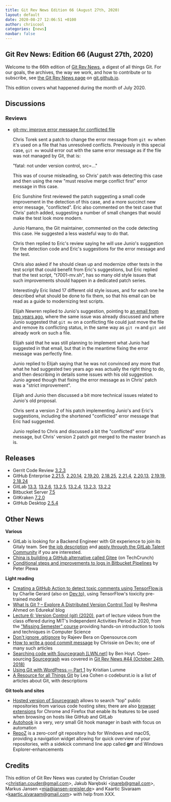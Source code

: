 ```yaml
---
title: Git Rev News Edition 66 (August 27th, 2020)
layout: default
date: 2020-08-27 12:06:51 +0100
author: chriscool
categories: [news]
navbar: false
---
```


## Git Rev News: Edition 66 (August 27th, 2020)

Welcome to the 66th edition of [Git Rev News](https://git.github.io/rev_news/rev_news/),
a digest of all things Git. For our goals, the archives, the way we work, and how to contribute or to
subscribe, see [the Git Rev News page](https://git.github.io/rev_news/rev_news/) on [git.github.io](http://git.github.io).

This edition covers what happened during the month of July 2020.

## Discussions

<!---
### General
-->


### Reviews

* [git-mv: improve error message for conflicted file](https://lore.kernel.org/git/pull.678.git.1595028293855.gitgitgadget@gmail.com/)

  Chris Torek sent a patch to change the error message from `git mv`
  when it's used on a file that has unresolved conflicts. Previously
  in this special case, `git mv` would error out with the same error
  message as if the file was not managed by Git, that is:

  "fatal: not under version control, src=..."

  This was of course misleading, so Chris' patch was detecting this
  case and then using the new "must resolve merge conflict first"
  error message in this case.

  Eric Sunshine first reviewed the patch suggesting a small code
  improvement in the detection of this case, and a more succinct new
  error message, "conflicted". Eric also commented on the test case
  that Chris' patch added, suggesting a number of small changes that
  would make the test look more modern.

  Junio Hamano, the Git maintainer, commented on the code detecting
  this case. He suggested a less wasteful way to do that.

  Chris then replied to Eric's review saying he will use Junio's
  suggestion for the detection code and Eric's suggestions for the
  error message and the test.

  Chris also asked if he should clean up and modernize other tests in
  the test script that could benefit from Eric's suggestions, but Eric
  replied that the test script, "t7001-mv.sh", has so many old style
  issues that such improvements should happen in a dedicated patch
  series.

  Interestingly Eric listed 17 different old style issues, and for
  each one he described what should be done to fix them, so that his
  email can be read as a guide to modernizing test scripts.

  Elijah Newren replied to Junio's suggestion, pointing to
  [an email from two years ago](https://lore.kernel.org/git/xmqqk1ozb6qy.fsf@gitster-ct.c.googlers.com/),
  where the same issue was already discussed and where Junio suggested
  that `git mv` on a conflicting file could just move the file and
  remove its conflicting status, in the same way as `git rm` and
  `git add` already work on such a file.

  Elijah said that he was still planning to implement what Junio had
  suggested in that email, but that in the meantime fixing the error
  message was perfectly fine.

  Junio replied to Elijah saying that he was not convinced any more
  that what he had suggested two years ago was actually the right
  thing to do, and then describing in details some issues with his old
  suggestion. Junio agreed though that fixing the error message as in
  Chris' patch was a "strict improvement".

  Elijah and Junio then discussed a bit more technical issues related
  to Junio's old proposal.

  Chris sent a version 2 of his patch implementing Junio's and Eric's
  suggestions, including the shortened "conflicted" error message that
  Eric had suggested.

  Junio replied to Chris and discussed a bit the "conflicted" error
  message, but Chris' version 2 patch got merged to the master branch
  as is.

<!---
### Support
-->

<!---
## Developer Spotlight:
-->

## Releases

+ Gerrit Code Review [3.2.3](https://www.gerritcodereview.com/3.2.html#323)
+ GitHub Enterprise [2.21.5](https://enterprise.github.com/releases/2.21.5/notes),
[2.20.14](https://enterprise.github.com/releases/2.20.14/notes),
[2.19.20](https://enterprise.github.com/releases/2.19.20/notes),
[2.18.25](https://enterprise.github.com/releases/2.18.25/notes),
[2.21.4](https://enterprise.github.com/releases/2.21.4/notes),
[2.20.13](https://enterprise.github.com/releases/2.20.13/notes),
[2.19.19](https://enterprise.github.com/releases/2.19.19/notes),
[2.18.24](https://enterprise.github.com/releases/2.18.24/notes)
+ GitLab [13.3](https://about.gitlab.com/releases/2020/08/22/gitlab-13-3-released/),
[13.2.6](https://about.gitlab.com/releases/2020/08/18/critical-security-release-gitlab-13-2-6-released/),
[13.2.5](https://about.gitlab.com/releases/2020/08/18/critical-security-release-gitlab-13-2-5-released/),
[13.2.4](https://about.gitlab.com/releases/2020/08/11/gitlab-13-2-4-released/),
[13.2.3](https://about.gitlab.com/releases/2020/08/05/gitlab-13-2-3-released/),
[13.2.2](https://about.gitlab.com/releases/2020/07/30/gitlab-13-2-2-released/)
+ Bitbucket Server [7.5](https://confluence.atlassian.com/bitbucketserver/bitbucket-server-release-notes-872139866.html)
+ GitKraken [7.2.0](https://support.gitkraken.com/release-notes/current)
+ GitHub Desktop [2.5.4](https://desktop.github.com/release-notes/)

## Other News

__Various__

* GitLab is looking for a Backend Engineer with Git experience to join
  its Gitaly team. See
  [the job description](https://about.gitlab.com/job-families/engineering/backend-engineer/#gitaly)
  and [apply through the GitLab Talent Community](https://about.gitlab.com/jobs/careers/)
  if you are interested.
* [China is building a GitHub alternative called Gitee](https://techcrunch.com/2020/08/21/china-is-building-its-github-alternative-gitee/) (on TechCrunch)
* [Conditional steps and improvements to logs in Bitbucket Pipelines](https://bitbucket.org/blog/conditional-steps-and-improvements-to-logs-in-bitbucket-pipelines)
  by Peter Plewa

__Light reading__

* [Creating a GitHub Action to detect toxic comments using TensorFlow.js](https://charliegerard.dev/blog/github-action-toxic-comments)
  by Charlie Gerard (also on [Dev.to](https://dev.to/devdevcharlie/creating-a-github-action-to-detect-toxic-comments-using-tensorflow-js-13bo)),
  using TensorFlow's toxicity pre-trained model
* [What Is Git ? – Explore A Distributed Version Control Tool](https://www.edureka.co/blog/what-is-git/)
  by Reshma Ahmed on Edureka! blog
* [Lecture 6: Version Control (git) (2020)](https://www.youtube.com/watch?v=2sjqTHE0zok),
  part of lecture videos from the class offered during MIT's Independent Activities Period in 2020,
  from the ["Missing Semester" course](https://missing.csail.mit.edu/about/)
  providing hands-on introduction to tools and techniques in Computer Science
* [Don't ignore .gitignore](https://opensource.com/article/20/8/dont-ignore-gitignore)
  by Rajeev Bera on Opensource.com
* [How to write a good commit message](https://dev.to/chrissiemhrk/git-commit-message-5e21)
  by Chrissie on Dev.to; one of many such articles
* [Searching code with Sourcegraph [LWN.net]](https://lwn.net/Articles/828748/)
  by Ben Hoyt.  Open-sourcing [Sourcegraph](https://about.sourcegraph.com/) was covered in
  [Git Rev News #44 (October 24th, 2018)](https://git.github.io/rev_news/2018/10/24/edition-44/)
* [Using Git with WordPress — Part 1](https://www.git-tower.com/blog/git-wordpress-1/)
  by Kristian Lumme
* [A Resource for all Things Git](https://codeburst.io/a-resource-for-all-things-git-b63d6626beca)
  by Lea Cohen o codeburst.io is a list of articles about Git, with descriptions

__Git tools and sites__

* [Hosted version of Sourcegraph](https://sourcegraph.com/search)
  allows to search "top" public repositories from various code hosting sites;
  there are also [browser extensions](https://docs.sourcegraph.com/integration/browser_extension) for Chrome and Firefox
  that enable its features to be used when browsing on hosts like GitHub and GitLab
* [Autohook](https://github.com/Autohook/Autohook)
  is a very, _very_ small Git hook manager in bash with focus on automation
* [RepoZ](https://github.com/awaescher/RepoZ)
  is a zero-conf git repository hub for Windows and macOS,
  providing a navigation widget allowing for quick overview of your repositories,
  with a sidekick command line app called **grr** and Windows Explorer-enhancements


## Credits

This edition of Git Rev News was curated by
Christian Couder &lt;<christian.couder@gmail.com>&gt;,
Jakub Narębski &lt;<jnareb@gmail.com>&gt;,
Markus Jansen &lt;<mja@jansen-preisler.de>&gt; and
Kaartic Sivaraam &lt;<kaartic.sivaraam@gmail.com>&gt;
with help from XXX.
